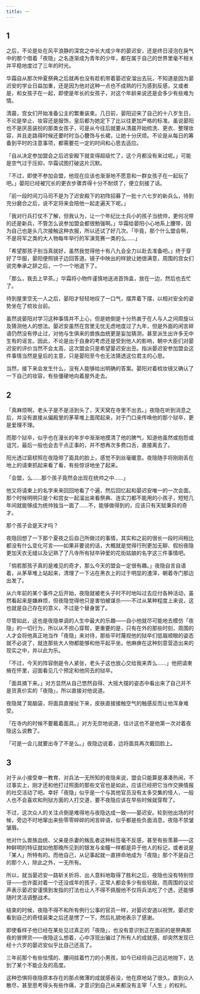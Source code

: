```yaml
---
title: 一
---
```


## 1

之后，不论是处在风平浪静的深宫之中长大成少年的晏迟安，还是终日浸泡在戾气中的那个借着「夜隐」之名逐渐成为青年的少年，都在属于自己的世界里毫不相关并平稳地度过了三年的时光。

华霜自从那次仲夏祭典之后就再也没有趁机带着晏迟安溜出去玩，不知道是因为晏迟安的学业日益加重，还是因为他对这种一点也不成熟的行为感到反感，又或者是，和女孩子在一起，即使是年长的女孩子，对这个年龄来说还是会多少有些难为情。

清晨，宫女们开始准备公主的繁重装束。几日前，晏阳迎来了自己的十八岁生日，不论是举止、妆容还是服饰，皇后都为她定下了比以往更加严格的标准。虽说晏阳也不是厌恶装扮的那类女孩子，可是从今往后就要从清晨开始梳洗、更衣、整理妆容，并且走路得时候还要时时当心簪饰与长裙，让她十分厌烦。不论是从每日的筹备到平时的注意事项，都需要花一定的时间和心思去适应。

「自从决定参加盟会之后迟安殿下就变得超级忙了，这个月都没有来过呢。」可能是空气过于压抑，华霜试图打破这片沉默。

「不过，即使不参加会盟，他现在应该也渐渐地不愿意和一群女孩子在一起玩了吧。」晏阳已经被冗长的更衣步骤弄得十分不耐烦了，便立刻接了话。

「前一段时间刀马司不是为了迟安殿下的初阵招募了一批十六七岁的新兵么，待到充分磨合之后，说不定将来会陪他一起走遍天下呢。」

「我对行兵打仗不了解，但我认为，让一个年纪比士兵小的孩子当统帅，更何况带的还是新兵，不管怎么说参加盟会都很勉强啊。」华霜给晏阳小心地系上腰带，因为自己也是头几次接触这种衣服，所以还试了好几次。「毕竟，那个什么盟会啊，不是将军之类的大人物每年举行的军演竞赛一类的么……」

「希望那孩子别当真就好，虽然我觉得他十有八九会全力以赴去准备吧。」终于穿好了华服，晏阳便照镜子边回答道。镜子中映出的样貌让她很满意，周围的宫女们说完奉承之辞之后，一个一个地退下了。

「那么，我去上早茶。」华霜将小物件谨慎地送进首饰盒，放在一边，然后也去忙了。

待到屋里空无一人之后，晏阳才轻轻地叹了一口气，摆弄着下摆，以相对安全的姿势坐在了梳妆台前。

虽然说晏阳对学习这种事情并不上心，但是她倒是十分热衷于在人与人之间周旋以及猜测他人的想法。晏迟安虽然在宫里无忧无虑地度过了九年，但是外面的闲言碎语仍然没有停止过，对他与生俱来的兽族血统更是妄加猜测，甚至派生出许多无中生有的谣言。因此，不论是出于自身的考虑还是受到他人的影响，朝中大臣们对晏迟安的评价当然不会太高，这次盟会只是希望晏迟安出丑。指派晏迟安参加盟会这件事情当然是皇后的主意，只是晏阳至今也无法猜透这位君主的心思。

当然，接下来会发生什么，没有人能够给出明确的答案。晏阳对着梳妆镜又确认了一下自己的妆容，有些僵硬地向着屋外走去。

## 2

「真麻烦啊，老头子是不是活到头了，天天窝在寺里不出去。」夜隐在听到消息之后，并没有直接从偏殿里的茅草堆上面爬起来，对于门口来传唤他的那个狱卒，更是爱理不理。

而那个狱卒，似乎也在漫长的年岁中渐渐地摸清了他的脾气，知道他虽然或抱怨或诅咒，最后一般也会去干点正事的，并不想再次多费口舌，直接离去了。

阳光透过窗棂照在夜隐带了面具的脸上，感觉不到丝毫暖意。夜隐随手将刚刚丢在地上的请柬抓起来看了看，有些惊讶地坐了起来。

「会盟，么……那个孩子竟然会出现在统帅之中……」

他又将请柬上的名字来来回回地看了个遍，然后回忆起和晏迟安唯一的一次会面。那个时候明明只是个和宫女一起溜出来看祭典、连实刀都不能用的小孩子，短短几年间就能够成为统帅独当一面了……不，能够做得到的，应该只有天赋秉异的奇才。

那个孩子会是天才吗？

夜隐回想了一下那个夏夜之后自己所做过的事情，其实和之前的很长一段时间相比都没有什么变化可言——如果非要说的话，大概就是觉得行刑更加无聊、假扮夜隐更加天衣无缝以及记熟了了凡寺所有狱卒钟爱的花街姑娘的名字这三件事情吧。

「倘若那孩子真的是难见的奇才，那么今天的盟会一定很有趣。」夜隐自言自语着，从茅草堆上站起来，清理了一下沾在黑衣上的过于明显的渣滓，朝着寺门那边出发了。

从六年前的某个事件之后开始，夜隐就被老头子时不时地叫过去应付各种活动，虽然看起来是嫌麻烦，但夜隐觉得他只是害怕被谋杀——不过从某种程度上来说，这也就是自己存在的意义，不过是个替身罢了。

尽管如此，这也是夜隐单调的人生中最大的乐趣——自小他就尽可能地去模仿「夜隐」的一切行为，所以从不担心穿帮，更重要的是，只有在外的那些时刻，周围的人才会将他真正地当作「夜隐」来对待，那些平时蔑视他的狱卒们低眉顺眼的姿态就不必说了，就连那些大人物都能够和他平起平坐。他麻痹在这种刻意营造出来的现实之中，并以此为乐。

「不过，今天的阵容倒是令人紧张，老头子这也放心交给我来弄么……」他把请柬掖在怀里，迎面看见几个预定和他同去的狱卒。

「面具摘下来。」对方显然从自己悠然自得、大摇大摆的姿态中看出来了自己并不是货真价实的「夜隐」，所以直接对他说道。

夜隐晃了晃脑袋，将面具直接扯下来，皮肤直接接触空气的触感反而让他浑身难受。

「在寺内的时候不要戴着面具。」对方无奈地说道，估计这也不是他第一次对着夜隐这么说教了。

「可是一会儿就要出寺了不是么。」夜隐边说着，边将面具再次戴回脸上。

## 3

对于从小接受单一教育、对兵法一无所知的夜隐来说，盟会只能算是凑凑热闹，不过事实上，刚才还和他打过照面的那些文官也是如此，应该已经把它当作交换情报的社交活动了吧。幸好「夜隐」似乎是一个与其他官员没有太多交集的怪人，一般人也不会喜欢和刑狱方面的人打交道，要不夜隐应该在早些时候就穿帮了。

不过，这次众人的关注点倒是难得地与夜隐达成一致——晏迟安。轮到他出场的时候，旁边不时地窜出来些零零碎碎的闲言碎语，似乎都是些负面消息，夜隐不禁皱皱眉。

他对什么兽族血统、父亲是杀妻的叛乱者这种标签毫不反感，甚至有些羡慕——这种鲜明的特征就如他那晚所见到的银发与金瞳一样都是异于他人的标记，或者说是「某人」所特有的。而他自己，从记事起就一直拼命地成为「夜隐」那个不是自己的那个人，除此之外，一无所有。

所以，就当晏迟安一路斩关折将、出人意料地取得了胜利之后，夜隐也没有特别惊讶——也许面对着一个还没成年的孩子，正常人都会多少有些轻敌，而周围的议论声表示晏迟安谨慎到发指的打法也让人不得不佩服他不仅将兵法吃了个透，还能够随时灵活调整战术。

结束的时候，夜隐不得不和所有例行公事的官员一样，对晏迟安道以祝贺。晏迟安看到自己的奇怪装束之后还是愣了一下，然后礼貌地表示了感谢。

即使看样子他已经在某处见过真正的「夜隐」，也没有意识到正在面前的是祭典那夜的冒牌货——夜隐这么想着，心中浮现出骗过了所有人的成就感，却突然发现已经十六岁的晏迟安似乎比自己还高了。

三年前那个有些怯懦的、腰间挂着竹刀的小男孩，如今已经将自己远远地抛下，达到了某个不能企及的高度。

这种恐惧将夜隐原本存在的那点微薄的成就感吞没，他在原地站了很久。直到众人散尽，甚至思考得头有些作痛，才意识到自己从来都没有主宰「人生
」的权利。
